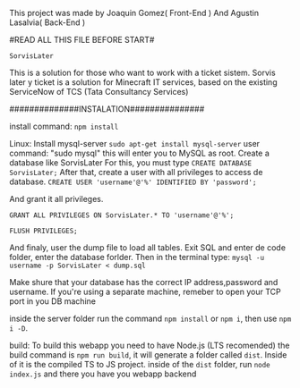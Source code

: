 
This project was made by Joaquin Gomez( Front-End )
And Agustin Lasalvia( Back-End )


#READ ALL THIS FILE BEFORE START#

`SorvisLater`

This is a solution for those who want to work with a ticket sistem.
Sorvis later y ticket is a solution for Minecraft IT services, based on the existing ServiceNow of TCS (Tata Consultancy Services)

##############INSTALATION###############


install command:
`npm install`

Linux:
Install mysql-server
`sudo apt-get install mysql-server`
 user command:
	"sudo mysql" this will enter you to MySQL as root. 
	Create a database like SorvisLater
	For this, you must type 
 	`CREATE DATABASE SorvisLater;`
	After that, create a user with all privileges to access de database.
 	`CREATE USER 'username'@'%' IDENTIFIED BY 'password';`
	
 And grant it all privileges.
 
`GRANT ALL PRIVILEGES ON SorvisLater.* TO 'username'@'%';`

`FLUSH PRIVILEGES;`

And finaly, user the dump file to load all tables.
Exit SQL and enter de code folder, enter the database forlder.
Then in the terminal type: `mysql -u username -p SorvisLater < dump.sql`


Make shure that your database has the correct IP address,password and username.
If you're using a separate machine, remeber to open your TCP port in you DB machine

inside the server folder run the command `npm install` or `npm i`, then use `npm i -D`.

build:
To build this webapp you need to have Node.js (LTS recomended)
the build command is `npm run build`, it will generate a folder called `dist`.
Inside of it is the compiled TS to JS project.
inside of the `dist` folder, run `node index.js` and there you have you webapp backend 
